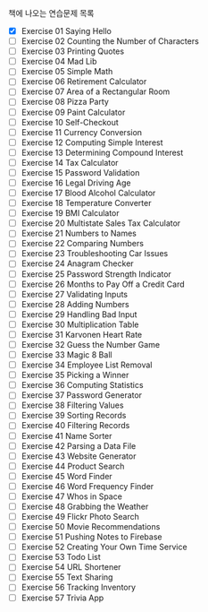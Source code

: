 책에 나오는 연습문제 목록

- [x] Exercise 01 Saying Hello
- [ ] Exercise 02 Counting the Number of Characters
- [ ] Exercise 03 Printing Quotes
- [ ] Exercise 04 Mad Lib
- [ ] Exercise 05 Simple Math
- [ ] Exercise 06 Retirement Calculator
- [ ] Exercise 07 Area of a Rectangular Room
- [ ] Exercise 08 Pizza Party
- [ ] Exercise 09 Paint Calculator
- [ ] Exercise 10 Self-Checkout
- [ ] Exercise 11 Currency Conversion
- [ ] Exercise 12 Computing Simple Interest
- [ ] Exercise 13 Determining Compound Interest
- [ ] Exercise 14 Tax Calculator
- [ ] Exercise 15 Password Validation
- [ ] Exercise 16 Legal Driving Age
- [ ] Exercise 17 Blood Alcohol Calculator
- [ ] Exercise 18 Temperature Converter
- [ ] Exercise 19 BMI Calculator
- [ ] Exercise 20 Multistate Sales Tax Calculator
- [ ] Exercise 21 Numbers to Names
- [ ] Exercise 22 Comparing Numbers
- [ ] Exercise 23 Troubleshooting Car Issues
- [ ] Exercise 24 Anagram Checker
- [ ] Exercise 25 Password Strength Indicator
- [ ] Exercise 26 Months to Pay Off a Credit Card
- [ ] Exercise 27 Validating Inputs
- [ ] Exercise 28 Adding Numbers
- [ ] Exercise 29 Handling Bad Input
- [ ] Exercise 30 Multiplication Table
- [ ] Exercise 31 Karvonen Heart Rate
- [ ] Exercise 32 Guess the Number Game
- [ ] Exercise 33 Magic 8 Ball
- [ ] Exercise 34 Employee List Removal
- [ ] Exercise 35 Picking a Winner
- [ ] Exercise 36 Computing Statistics
- [ ] Exercise 37 Password Generator
- [ ] Exercise 38 Filtering Values
- [ ] Exercise 39 Sorting Records
- [ ] Exercise 40 Filtering Records
- [ ] Exercise 41 Name Sorter
- [ ] Exercise 42 Parsing a Data File
- [ ] Exercise 43 Website Generator
- [ ] Exercise 44 Product Search
- [ ] Exercise 45 Word Finder
- [ ] Exercise 46 Word Frequency Finder
- [ ] Exercise 47 Whos in Space
- [ ] Exercise 48 Grabbing the Weather
- [ ] Exercise 49 Flickr Photo Search
- [ ] Exercise 50 Movie Recommendations
- [ ] Exercise 51 Pushing Notes to Firebase
- [ ] Exercise 52 Creating Your Own Time Service
- [ ] Exercise 53 Todo List
- [ ] Exercise 54 URL Shortener
- [ ] Exercise 55 Text Sharing
- [ ] Exercise 56 Tracking Inventory
- [ ] Exercise 57 Trivia App
